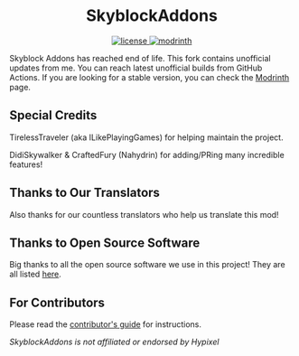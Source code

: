<!--suppress HtmlDeprecatedAttribute -->
<h1 align="center">SkyblockAddons</h1>

<div align="center">
  <a href="https://github.com/Fix3dll/SkyblockAddons/blob/main/LICENSE" target="_blank">
    <img alt="license" src="https://img.shields.io/github/license/Fix3dll/SkyblockAddons" />
  </a>
  <a href="https://modrinth.com/project/F35D4vTL" target="_blank">
    <img alt="modrinth" src="https://img.shields.io/modrinth/dt/F35D4vTL?color=00AF5C&label=Download&labelColor=cecece00AF5C&logo=modrinth" />
  </a>
</div>

Skyblock Addons has reached end of life. This fork contains unofficial updates from me. You can reach latest unofficial builds from GitHub Actions.
If you are looking for a stable version, you can check the [Modrinth](https://modrinth.com/project/F35D4vTL) page.

Special Credits
-----
TirelessTraveler (aka ILikePlayingGames) for helping maintain the project.

DidiSkywalker & CraftedFury (Nahydrin) for adding/PRing many incredible features!

Thanks to Our Translators
------
Also thanks for our countless translators who help us translate this mod!

Thanks to Open Source Software
------
Big thanks to all the open source software we use in this project! They are all listed [here](/.github/docs/OPEN_SOURCE_SOFTWARE.md).

For Contributors
------
Please read the [contributor's guide](/CONTRIBUTING.md) for instructions.

*SkyblockAddons is not affiliated or endorsed by Hypixel*
